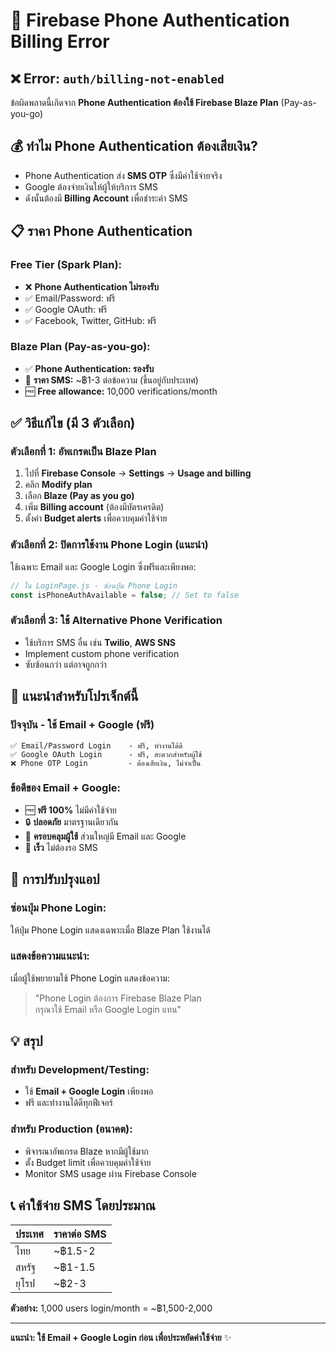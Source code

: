 # 🚨 Firebase Phone Authentication Billing Error

## ❌ **Error: `auth/billing-not-enabled`**

ข้อผิดพลาดนี้เกิดจาก **Phone Authentication ต้องใช้ Firebase Blaze Plan** (Pay-as-you-go)

## 💰 **ทำไม Phone Authentication ต้องเสียเงิน?**

- Phone Authentication ส่ง **SMS OTP** ซึ่งมีค่าใช้จ่ายจริง
- Google ต้องจ่ายเงินให้ผู้ให้บริการ SMS
- ดังนั้นต้องมี **Billing Account** เพื่อชำระค่า SMS

## 📋 **ราคา Phone Authentication**

### **Free Tier (Spark Plan):**
- ❌ **Phone Authentication ไม่รองรับ**
- ✅ Email/Password: ฟรี
- ✅ Google OAuth: ฟรี
- ✅ Facebook, Twitter, GitHub: ฟรี

### **Blaze Plan (Pay-as-you-go):**
- ✅ **Phone Authentication: รองรับ**
- 💸 **ราคา SMS:** ~฿1-3 ต่อข้อความ (ขึ้นอยู่กับประเทศ)
- 🆓 **Free allowance:** 10,000 verifications/month

## ✅ **วิธีแก้ไข (มี 3 ตัวเลือก)**

### **ตัวเลือกที่ 1: อัพเกรดเป็น Blaze Plan**
1. ไปที่ **Firebase Console** → **Settings** → **Usage and billing**
2. คลิก **Modify plan**
3. เลือก **Blaze (Pay as you go)**
4. เพิ่ม **Billing account** (ต้องมีบัตรเครดิต)
5. ตั้งค่า **Budget alerts** เพื่อควบคุมค่าใช้จ่าย

### **ตัวเลือกที่ 2: ปิดการใช้งาน Phone Login (แนะนำ)**
ใช้เฉพาะ Email และ Google Login ซึ่งฟรีและเพียงพอ:

```javascript
// ใน LoginPage.js - ซ่อนปุ่ม Phone Login
const isPhoneAuthAvailable = false; // Set to false
```

### **ตัวเลือกที่ 3: ใช้ Alternative Phone Verification**
- ใช้บริการ SMS อื่น เช่น **Twilio**, **AWS SNS**
- Implement custom phone verification
- ซับซ้อนกว่า แต่อาจถูกกว่า

## 🎯 **แนะนำสำหรับโปรเจ็กต์นี้**

### **ปัจจุบัน - ใช้ Email + Google (ฟรี)**
```
✅ Email/Password Login    - ฟรี, ทำงานได้ดี
✅ Google OAuth Login      - ฟรี, สะดวกสำหรับผู้ใช้
❌ Phone OTP Login         - ต้องเสียเงิน, ไม่จำเป็น
```

### **ข้อดีของ Email + Google:**
- 🆓 **ฟรี 100%** ไม่มีค่าใช้จ่าย
- 🔒 **ปลอดภัย** มาตรฐานเดียวกัน
- 👥 **ครอบคลุมผู้ใช้** ส่วนใหญ่มี Email และ Google
- 🚀 **เร็ว** ไม่ต้องรอ SMS

## 🔧 **การปรับปรุงแอป**

### **ซ่อนปุ่ม Phone Login:**
ให้ปุ่ม Phone Login แสดงเฉพาะเมื่อ Blaze Plan ใช้งานได้

### **แสดงข้อความแนะนำ:**
เมื่อผู้ใช้พยายามใช้ Phone Login แสดงข้อความ:
> "Phone Login ต้องการ Firebase Blaze Plan  
> กรุณาใช้ Email หรือ Google Login แทน"

## 💡 **สรุป**

### **สำหรับ Development/Testing:**
- ใช้ **Email + Google Login** เพียงพอ
- ฟรี และทำงานได้ดีทุกฟีเจอร์

### **สำหรับ Production (อนาคต):**
- พิจารณาอัพเกรด Blaze หากมีผู้ใช้มาก
- ตั้ง Budget limit เพื่อควบคุมค่าใช้จ่าย
- Monitor SMS usage ผ่าน Firebase Console

## 📞 **ค่าใช้จ่าย SMS โดยประมาณ**

| ประเทศ | ราคาต่อ SMS |
|--------|-------------|
| ไทย | ~฿1.5-2 |
| สหรัฐ | ~฿1-1.5 |
| ยุโรป | ~฿2-3 |

**ตัวอย่าง:** 1,000 users login/month = ~฿1,500-2,000

---

**แนะนำ: ใช้ Email + Google Login ก่อน เพื่อประหยัดค่าใช้จ่าย** ✨
